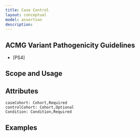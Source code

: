 ```yaml
---
title: Case Control
layout: conceptual
model: assertion
description: 
---
```



ACMG Variant Pathogenicity Guidelines
-------------------------------------
* [PS4]

Scope and Usage
---------------

Attributes
----------
    caseCohort: Cohort,Required
    controlCohort: Cohort,Optional
    Condition: Condition,Required

Examples
--------
